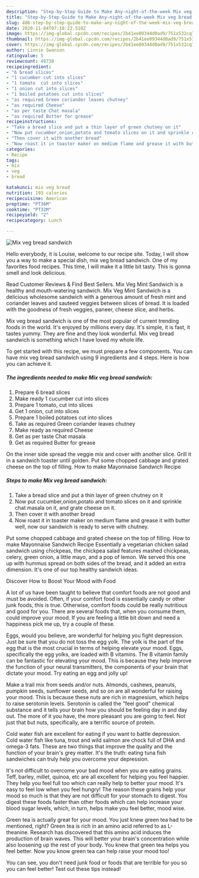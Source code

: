 ```yaml
---
description: "Step-by-Step Guide to Make Any-night-of-the-week Mix veg bread sandwich"
title: "Step-by-Step Guide to Make Any-night-of-the-week Mix veg bread sandwich"
slug: 486-step-by-step-guide-to-make-any-night-of-the-week-mix-veg-bread-sandwich
date: 2020-11-04T07:18:22.518Z
image: https://img-global.cpcdn.com/recipes/2b41ee09344d0ad9/751x532cq70/mix-veg-bread-sandwich-recipe-main-photo.jpg
thumbnail: https://img-global.cpcdn.com/recipes/2b41ee09344d0ad9/751x532cq70/mix-veg-bread-sandwich-recipe-main-photo.jpg
cover: https://img-global.cpcdn.com/recipes/2b41ee09344d0ad9/751x532cq70/mix-veg-bread-sandwich-recipe-main-photo.jpg
author: Linnie Swanson
ratingvalue: 5
reviewcount: 48738
recipeingredient:
- "6 bread slices"
- "1 cucumber cut into slices"
- "1 tomato  cut into slices"
- "1 onion cut into slices"
- "1 boiled potatoes cut into slices"
- "as required Green coriander leaves chutney"
- "as required Cheese"
- "as per taste Chat masala"
- "as required Butter for grease"
recipeinstructions:
- "Take a bread slice and put a thin layer of green chutney on it"
- "Now put cucumber,onion,potato and tomato slices on it and sprinkle chat masala on it, and grate cheese on it."
- "Then cover it with another bread"
- "Now roast it in toaster maker on medium flame and grease it with butter well, now our sandwich is ready to serve with chutney."
categories:
- Recipe
tags:
- mix
- veg
- bread

katakunci: mix veg bread 
nutrition: 193 calories
recipecuisine: American
preptime: "PT36M"
cooktime: "PT32M"
recipeyield: "2"
recipecategory: Lunch

---
```



![Mix veg bread sandwich](https://img-global.cpcdn.com/recipes/2b41ee09344d0ad9/751x532cq70/mix-veg-bread-sandwich-recipe-main-photo.jpg)

Hello everybody, it is Louise, welcome to our recipe site. Today, I will show you a way to make a special dish, mix veg bread sandwich. One of my favorites food recipes. This time, I will make it a little bit tasty. This is gonna smell and look delicious.

Read Customer Reviews &amp; Find Best Sellers. Mix Veg Mint Sandwich is a healthy and mouth-watering sandwich. Mix Veg Mint Sandwich is a delicious wholesome sandwich with a generous amount of fresh mint and coriander leaves and sauteed veggies between slices of bread. It is loaded with the goodness of fresh veggies, paneer, cheese slice, and herbs.

Mix veg bread sandwich is one of the most popular of current trending foods in the world. It's enjoyed by millions every day. It's simple, it is fast, it tastes yummy. They are fine and they look wonderful. Mix veg bread sandwich is something which I have loved my whole life.


To get started with this recipe, we must prepare a few components. You can have mix veg bread sandwich using 9 ingredients and 4 steps. Here is how you can achieve it.

<!--inarticleads1-->

##### The ingredients needed to make Mix veg bread sandwich:

1. Prepare 6 bread slices
1. Make ready 1 cucumber cut into slices
1. Prepare 1 tomato,  cut into slices
1. Get 1 onion, cut into slices
1. Prepare 1 boiled potatoes cut into slices
1. Take as required Green coriander leaves chutney
1. Make ready as required Cheese
1. Get as per taste Chat masala
1. Get as required Butter for grease


On the inner side spread the veggie mix and cover with another slice. Grill it in a sandwich toaster until golden. Put some chopped cabbage and grated cheese on the top of filling. How to make Mayonnaise Sandwich Recipe 

<!--inarticleads2-->

##### Steps to make Mix veg bread sandwich:

1. Take a bread slice and put a thin layer of green chutney on it
1. Now put cucumber,onion,potato and tomato slices on it and sprinkle chat masala on it, and grate cheese on it.
1. Then cover it with another bread
1. Now roast it in toaster maker on medium flame and grease it with butter well, now our sandwich is ready to serve with chutney.


Put some chopped cabbage and grated cheese on the top of filling. How to make Mayonnaise Sandwich Recipe Essentially a vegetarian chicken salad sandwich using chickpeas, the chickpea salad features mashed chickpeas, celery, green onion, a little mayo, and a pop of lemon. We served this one up with hummus spread on both sides of the bread, and it added an extra dimension. It&#39;s one of our top healthy sandwich ideas. 

Discover How to Boost Your Mood with Food


A lot of us have been taught to believe that comfort foods are not good and must be avoided. Often, if your comfort food is essentially candy or other junk foods, this is true. Otherwise, comfort foods could be really nutritious and good for you. There are several foods that, when you consume them, could improve your mood. If you are feeling a little bit down and need a happiness pick me up, try a couple of these.

Eggs, would you believe, are wonderful for helping you fight depression. Just be sure that you do not toss the egg yolk. The yolk is the part of the egg that is the most crucial in terms of helping elevate your mood. Eggs, specifically the egg yolks, are loaded with B vitamins. The B vitamin family can be fantastic for elevating your mood. This is because they help improve the function of your neural transmitters, the components of your brain that dictate your mood. Try eating an egg and jolly up!

Make a trail mix from seeds and/or nuts. Almonds, cashews, peanuts, pumpkin seeds, sunflower seeds, and so on are all wonderful for raising your mood. This is because these nuts are rich in magnesium, which helps to raise serotonin levels. Serotonin is called the "feel good" chemical substance and it tells your brain how you should be feeling day in and day out. The more of it you have, the more pleasant you are going to feel. Not just that but nuts, specifically, are a terrific source of protein.

Cold water fish are excellent for eating if you want to battle depression. Cold water fish like tuna, trout and wild salmon are chock full of DHA and omega-3 fats. These are two things that improve the quality and the function of your brain's grey matter. It's the truth: eating tuna fish sandwiches can truly help you overcome your depression. 

It's not difficult to overcome your bad mood when you are eating grains. Teff, barley, millet, quinoa, etc are all excellent for helping you feel happier. They help you feel full too which can really help to better your mood. It's easy to feel low when you feel hungry! The reason these grains help your mood so much is that they are not difficult for your stomach to digest. You digest these foods faster than other foods which can help increase your blood sugar levels, which, in turn, helps make you feel better, mood wise.

Green tea is actually great for your mood. You just knew green tea had to be mentioned, right? Green tea is rich in an amino acid referred to as L-theanine. Research has discovered that this amino acid induces the production of brain waves. This will better your brain's concentration while also loosening up the rest of your body. You knew that green tea helps you feel better. Now you know green tea can help raise your mood too!

You can see, you don't need junk food or foods that are terrible for you so you can feel better! Test out  these tips  instead!

